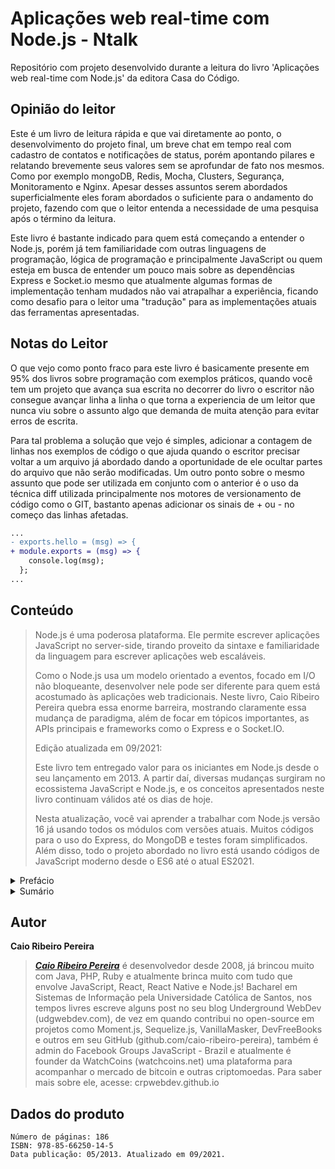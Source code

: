 # Aplicações web real-time com Node.js - Ntalk
Repositório com projeto desenvolvido durante a leitura do livro 'Aplicações web real-time com Node.js' da editora Casa do Código.

## Opinião do leitor
Este é um livro de leitura rápida e que vai diretamente ao ponto, o desenvolvimento do projeto final, um breve chat em tempo real com cadastro de contatos e notificações de status, porém apontando pilares e relatando brevemente seus valores sem se aprofundar de fato nos mesmos. Como por exemplo mongoDB, Redis, Mocha, Clusters, Segurança, Monitoramento e Nginx. Apesar desses assuntos serem abordados superficialmente eles foram abordados o suficiente para o andamento do projeto, fazendo com que o leitor entenda a necessidade de uma pesquisa após o término da leitura.

Este livro é bastante indicado para quem está começando a entender o Node.js, porém já tem familiaridade com outras linguagens de programação, lógica de programação e principalmente JavaScript ou quem esteja em busca de entender um pouco mais sobre as dependências Express e Socket.io mesmo que atualmente algumas formas de implementação tenham mudados não vai atrapalhar a experiência, ficando como desafio para o leitor uma "tradução" para as implementações atuais das ferramentas apresentadas.

## Notas do Leitor
O que vejo como ponto fraco para este livro é basicamente presente em 95% dos livros sobre programação com exemplos práticos, quando você tem um projeto que avança sua escrita no decorrer do livro o escritor não consegue avançar linha a linha o que torna a experiencia de um leitor que nunca viu sobre o assunto algo que demanda de muita atenção para evitar erros de escrita.

Para tal problema a solução que vejo é simples, adicionar a contagem de linhas nos exemplos de código o que ajuda quando o escritor precisar voltar a um arquivo já abordado dando a oportunidade de ele ocultar partes do arquivo que não serão modificadas.
Um outro ponto sobre o mesmo assunto que pode ser utilizada em conjunto com o anterior é o uso da técnica diff utilizada principalmente nos motores de versionamento de código como o GIT, bastanto apenas adicionar os sinais de + ou - no começo das linhas afetadas.
``` diff
...
- exports.hello = (msg) => {
+ module.exports = (msg) => {
    console.log(msg);
  };
...
```
## Conteúdo
> Node.js é uma poderosa plataforma. Ele permite escrever aplicações JavaScript no server-side, tirando proveito da sintaxe e familiaridade da linguagem para escrever aplicações web escaláveis.
>
> Como o Node.js usa um modelo orientado a eventos, focado em I/O não bloqueante, desenvolver nele pode ser diferente para quem está acostumado às aplicações web tradicionais. Neste livro, Caio Ribeiro Pereira quebra essa enorme barreira, mostrando claramente essa mudança de paradigma, além de focar em tópicos importantes, as APIs principais e frameworks como o Express e o Socket.IO.
>
> Edição atualizada em 09/2021:
>
> Este livro tem entregado valor para os iniciantes em Node.js desde o seu lançamento em 2013. A partir daí, diversas mudanças surgiram no ecossistema JavaScript e Node.js, e os conceitos apresentados neste livro continuam válidos até os dias de hoje.
>
> Nesta atualização, você vai aprender a trabalhar com Node.js versão 16 já usando todos os módulos com versões atuais. Muitos códigos para o uso do Express, do MongoDB e testes foram simplificados. Além disso, todo o projeto abordado no livro está usando códigos de JavaScript moderno desde o ES6 até o atual ES2021.

<details>
	<summary>Prefácio</summary>
	
### As mudanças do mundo web
Tudo na web trata-se de consumismo e produção de conteúdo. Ler ou escrever blogs, assistir ou enviar vídeos, ver ou publicar fotos, ouvir músicas, e assim por diante. Fazemos isso naturalmente todos os dias na internet. E cada vez mais, a necessidade dessa interação aumenta entre os usuários com os diversos serviços da web.
De fato, o mundo inteiro quer interagir mais e mais na internet, seja por meio de conversas com amigos em chats, jogando games on-line, atualizando constantemente suas redes sociais ou participando de sistemas colaborativos. Esses tipos de aplicações requerem um poder de processamento extremamente veloz para que a interação em tempo real entre cliente e servidor seja eficaz. E mais, isto precisa acontecer em uma escala massiva, suportando entre centenas a milhões de usuários.
Então, o que nós, desenvolvedores e desenvolvedoras, precisamos fazer? Precisamos criar uma comunicação em tempo real entre cliente e servidor – que seja rápida, atenda muitos usuários ao mesmo tempo e utilize recursos de I/O (dispositivos de entrada ou saída) de forma eficiente. Qualquer pessoa com experiência em desenvolvimento web sabe que o HTTP não foi projetado para suportar estes requisitos. E pior, infelizmente, existem sistemas que os adotam de forma ineficiente e incorreta, implementando soluções workaround ("gambiarras") que executam constantemente requisições assíncronas no servidor – mais conhecidas como long-polling.
Para os sistemas trabalharem em tempo real, os servidores precisam enviar e receber dados utilizando comunicação bidirecional em vez de usar intensamente requisição e resposta do modelo HTTP pelo Ajax. Também temos de manter esse tipo comunicação de forma leve e rápida para continuar escalável, reutilizável e com um desenvolvimento fácil de ser mantido a longo prazo.

### A quem se destina este livro?
Este livro é destinado aos desenvolvedores web que tenham, pelo menos, conhecimentos básicos de JavaScript e arquitetura cliente-servidor. Ter domínio desses conceitos, mesmo que seja um conhecimento básico, será essencial para que a leitura deste livro seja de fácil entendimento.

### Como devo estudar?
Ao decorrer da leitura, serão apresentados diversos conceitos e códigos, para que você aprenda na prática toda a parte teórica do livro. A partir do capítulo "Iniciando com o Express" até o capítulo final, vamos desenvolver na prática um projeto web, utilizando os principais frameworks e aplicando as boas práticas de desenvolvimento JavaScript para Node.js.
Vale lembrar que este livro tem como pré-requisito saber programar e, principalmente, ter noções básicas de JavaScript, HTML e CSS.
</details>

<details>
	<summary>Sumário</summary>

- Bem-vindo ao mundo Node.js
	- O problema das arquiteturas bloqueantes
	- E assim nasceu o Node.js
	- Single-thread
	- Event-loop
	- Instalação e configuração
	- Gerenciando módulos com NPM
	- Entendendo o package.json
	- Escopos de variáveis globais
	- CommonJS, como ele funciona
- Desenvolvendo aplicações web
	- Criando nossa primeira aplicação web
	- Como funciona um servidor HTTP?
	- Trabalhando com diversas rotas
	- Separando o HTML do JavaScript
	- Desafio: implementando um roteador de URL
- Por que o assíncrono?
	- Desenvolvendo de forma assíncrona
	- Assincronismo versus sincronismo
	- Entendendo o event-loop
	- Evitando callbacks hell
- Iniciando com o Express
	- Por que utilizá-lo?
	- Instalação e configuração
	- Criando um projeto de verdade
	- Gerando o scaffold do projeto
	- Organizando os diretórios do projeto
- Dominando o Express
	- Estruturando views
	- Controlando as sessões de usuários
	- Criando rotas no padrão REST
	- Aplicando filtros antes de acessar as rotas
	- Indo além: criando páginas de erros amigáveis
- Programando sistemas real-time
	- Como funciona uma conexão bidirecional?
	- Conhecendo o framework Socket.IO
	- Implementando um chat real-time
	- Organizando o carregamento de Sockets
	- Compartilhando sessão entre Socket.IO e Express
	- Gerenciando salas do chat
	- Notificadores na agenda de contatos
	- Principais eventos do Socket.IO
- Integração com banco de dados
	- Bancos de dados mais adaptados para Node.js
	- Instalando o MongoDB
	- MongoDB no Node.js utilizando Mongoose
	- Modelando com Mongoose
	- Implementando um CRUD na agenda de contatos
	- Persistindo estruturas de dados usando Redis
	- Mantendo um histórico de conversas do chat
	- Persistindo lista de usuários online
- Preparando um ambiente de testes
	- Mocha, o framework de testes para Node.js
	- Criando um ambiente para testes
	- Instalando e configurando o Mocha
	- Rodando o Mocha no ambiente de testes
	- Testando as rotas
	- Deixando seus testes mais limpos
- Aplicação Node em produção – Parte 1
	- Configurando clusters
	- Redis controlando as sessões da aplicação
	- Monitorando aplicação por meio de logs
	- Otimizações no Express
- Aplicação Node em produção – Parte 2
	- Mantendo a aplicação protegida
	- Mantendo o sistema no ar com Forever
	- Externalizando variáveis de configurações
- Node.js e Nginx
	- Servindo arquivos estáticos do Node.js usando o Nginx
- Continuando os estudos
- Bibliografia

</details>

## Autor
**Caio Ribeiro Pereira**
> [***Caio Ribeiro Pereira***](https://crpwebdev.github.io) é desenvolvedor desde 2008, já brincou muito com Java, PHP, Ruby e atualmente brinca muito com tudo que envolve JavaScript, React, React Native e Node.js! Bacharel em Sistemas de Informação pela Universidade Católica de Santos, nos tempos livres escreve alguns post no seu blog Underground WebDev (udgwebdev.com), de vez em quando contribui no open-source em projetos como Moment.js, Sequelize.js, VanillaMasker, DevFreeBooks e outros em seu GitHub (github.com/caio-ribeiro-pereira), também é admin do Facebook Groups JavaScript - Brazil e atualmente é founder da WatchCoins (watchcoins.net) uma plataforma para acompanhar o mercado de bitcoin e outras criptomoedas. Para saber mais sobre ele, acesse: crpwebdev.github.io

## Dados do produto
```
Número de páginas: 186
ISBN: 978-85-66250-14-5
Data publicação: 05/2013. Atualizado em 09/2021.
```
